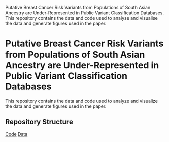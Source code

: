 Putative Breast Cancer Risk Variants from Populations of South Asian Ancestry are Under-Represented in Public Variant Classification Databases.
This repository contains the data and code used to analyse and visualise the data and generate figures used in the paper. 
# **Putative Breast Cancer Risk Variants from Populations of South Asian Ancestry are Under-Represented in Public Variant Classification Databases**  

This repository contains the data and code used to analyze and visualize the data and generate figures used in the paper.

## **Repository Structure**  
[Code](Code/)
[Data](Data/)
